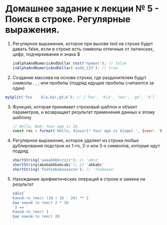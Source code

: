 # Домашнее задание к лекции № 5 - Поиск в строке. Регулярные выражения.

1. Регулярное выражения, которое при вызове test на строке будет давать false,
   если в строке есть символы отличные от латинских, цифр, подчеркивания и знака $

   ```js
   isAlphaAndNumericAndDollar.test('привет'); // false
   isAlphaAndNumericAndDollar('asd$_123'); // true
   ```

2.  Создание массива на основе строки, где раздилителем будут символы . , ; или пробелы (подряд идущие пробелы считаются за один)

   ```js
   mySplit('foo    bla.bar,gd;4'); // ['foo', 'bla', 'bar', 'gd', '4']
   ```

3. Функция, которая принимает строковый шаблон и объект параметров, и возвращает результат применения данных к этому шаблону

   ```js
   // Hello, Bob! Your age is 10.
   const res = format('Hello, ${user}! Your age is ${age}.', {user: 'Bob', age: 10});
   ```

4. Регулярное выражение, которое удаляет из строки любые дублирования подстрок из 1-го, 2-х или 3-х символов, которые идут подряд

   ```js
   shortString('aaaabbbbczzzz'); // 'abcz'
   shortString(abababbbabcabc'); // 'abbabc'
   shortString('foofoobabaaaazze'); // 'foobaaze'
   ```

5. Нахождение арифметических операций в строке и замена на результат

   ```js
   calc(`
   Какой-то текст (10 + 15 - 24) ** 2
   Еще какой то текст 2 * 10
   `) == `
   Какой-то текст 1
   Еще какой-то текст 20
   `
   ```
